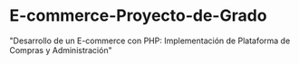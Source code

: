# E-commerce-Proyecto-de-Grado
"Desarrollo de un E-commerce con PHP: Implementación de Plataforma de Compras y Administración"
